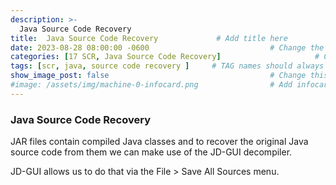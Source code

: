 ```yaml
---
description: >-
  Java Source Code Recovery
title:  Java Source Code Recovery             # Add title here
date: 2023-08-28 08:00:00 -0600                           # Change the date to match completion date
categories: [17 SCR, Java Source Code Recovery]                     # Change Templates to Writeup
tags: [scr, java, source code recovery ]     # TAG names should always be lowercase; replace template with writeup, and add relevant tags
show_image_post: false                                    # Change this to true
#image: /assets/img/machine-0-infocard.png                # Add infocard image here for post preview image
---
```


### Java Source Code Recovery

JAR files contain compiled Java classes and to recover the original Java source code from them we can make use of the JD-GUI decompiler.

JD-GUI allows us to do that via the File > Save All Sources menu.
